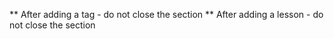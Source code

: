 ** After adding a tag - do not close the section
** After adding a lesson - do not close the section
